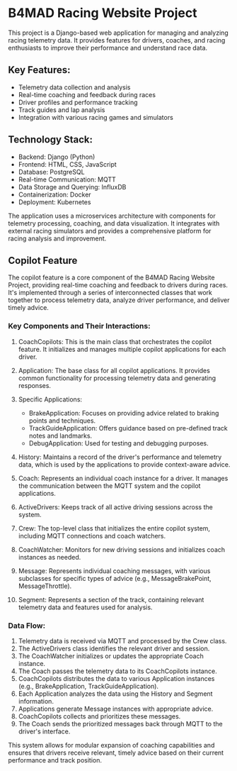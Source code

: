 # B4MAD Racing Website Project

This project is a Django-based web application for managing and analyzing racing telemetry data. It provides features for drivers, coaches, and racing enthusiasts to improve their performance and understand race data.

## Key Features:
- Telemetry data collection and analysis
- Real-time coaching and feedback during races
- Driver profiles and performance tracking
- Track guides and lap analysis
- Integration with various racing games and simulators

## Technology Stack:
- Backend: Django (Python)
- Frontend: HTML, CSS, JavaScript
- Database: PostgreSQL
- Real-time Communication: MQTT
- Data Storage and Querying: InfluxDB
- Containerization: Docker
- Deployment: Kubernetes

The application uses a microservices architecture with components for telemetry processing, coaching, and data visualization. It integrates with external racing simulators and provides a comprehensive platform for racing analysis and improvement.

## Copilot Feature

The copilot feature is a core component of the B4MAD Racing Website Project, providing real-time coaching and feedback to drivers during races. It's implemented through a series of interconnected classes that work together to process telemetry data, analyze driver performance, and deliver timely advice.

### Key Components and Their Interactions:

1. CoachCopilots: This is the main class that orchestrates the copilot feature. It initializes and manages multiple copilot applications for each driver.

2. Application: The base class for all copilot applications. It provides common functionality for processing telemetry data and generating responses.

3. Specific Applications:
   - BrakeApplication: Focuses on providing advice related to braking points and techniques.
   - TrackGuideApplication: Offers guidance based on pre-defined track notes and landmarks.
   - DebugApplication: Used for testing and debugging purposes.

4. History: Maintains a record of the driver's performance and telemetry data, which is used by the applications to provide context-aware advice.

5. Coach: Represents an individual coach instance for a driver. It manages the communication between the MQTT system and the copilot applications.

6. ActiveDrivers: Keeps track of all active driving sessions across the system.

7. Crew: The top-level class that initializes the entire copilot system, including MQTT connections and coach watchers.

8. CoachWatcher: Monitors for new driving sessions and initializes coach instances as needed.

9. Message: Represents individual coaching messages, with various subclasses for specific types of advice (e.g., MessageBrakePoint, MessageThrottle).

10. Segment: Represents a section of the track, containing relevant telemetry data and features used for analysis.

### Data Flow:

1. Telemetry data is received via MQTT and processed by the Crew class.
2. The ActiveDrivers class identifies the relevant driver and session.
3. The CoachWatcher initializes or updates the appropriate Coach instance.
4. The Coach passes the telemetry data to its CoachCopilots instance.
5. CoachCopilots distributes the data to various Application instances (e.g., BrakeApplication, TrackGuideApplication).
6. Each Application analyzes the data using the History and Segment information.
7. Applications generate Message instances with appropriate advice.
8. CoachCopilots collects and prioritizes these messages.
9. The Coach sends the prioritized messages back through MQTT to the driver's interface.

This system allows for modular expansion of coaching capabilities and ensures that drivers receive relevant, timely advice based on their current performance and track position.
